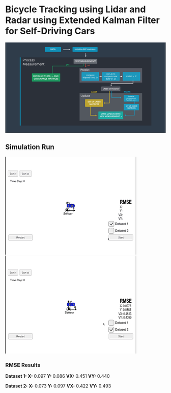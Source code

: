 [//]: # (Image References)

[image1]: ./pictures/fusion-flow.png "Fusion Flow"
[image2]: ./pictures/dataset1.gif "Dataset 1"
[image3]: ./pictures/dataset2.gif "Dataset 2"

# **Bicycle Tracking using Lidar and Radar using Extended Kalman Filter for Self-Driving Cars** 

![alt text][image1]


## Simulation Run
![alt text][image2]
![alt text][image3]

### RMSE Results
**Dataset 1:** 
**X:** 0.097 
**Y:** 0.086
**VX:** 0.451
**VY:** 0.440

**Dataset 2:** 
**X:** 0.073 
**Y:** 0.097
**VX:** 0.422
**VY:** 0.493